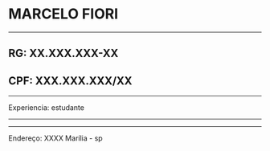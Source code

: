 # MARCELO FIORI
---

RG: XX.XXX.XXX-XX
---
CPF: XXX.XXX.XXX/XX
---


---
Experiencia: estudante



---

---
Endereço: XXXX Marília - sp

